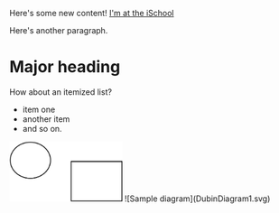 Here's some new content! [I'm at the iSchool](https://ischool.illinois.edu)

Here's another paragraph.

# Major heading

How about an itemized list?

- item one
- another item
- and so on.

<img src="DubinDiagram1.svg" alt="drawing" width="200"/>
![Sample diagram](DubinDiagram1.svg)
